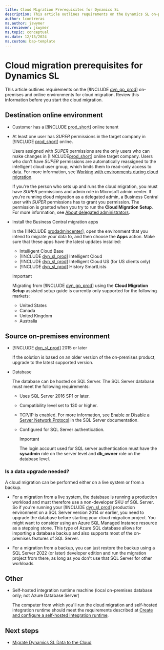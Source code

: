 ```yaml
---
title: Cloud Migration Prerequisites for Dynamics SL
description: This article outlines requirements on the Dynamics SL on-premises and online environments for cloud migration.
author: lcontreras 
ms.author: jswymer
ms.reviewer: jswymer
ms.topic: conceptual
ms.date: 12/13/2024
ms.custom: bap-template
---
```


# Cloud migration prerequisites for Dynamics SL

This article outlines requirements on the [!INCLUDE [dyn_gp_prod](../includes/dyn_gp_prod.md)] on-premises and online environments for cloud migration. Review this information before you start the cloud migration.

## Destination online environment

- Customer has a [!INCLUDE [prod_short](../includes/prod_short.md)] online tenant  

- At least one user has *SUPER* permissions in the target company in [!INCLUDE [prod_short](../includes/prod_short.md)] online.

  Users assigned with *SUPER* permissions are the only users who can make changes in [!INCLUDE[prod_short](../developer/includes/prod_short.md)] online target company. Users who don't have *SUPER* permissions are automatically reassigned to the intelligent cloud user group, which limits them to read-only access to data. For more information, see [Working with environments during cloud migration](migrate-business-central-on-premises.md#working-with-environments-during-cloud-migration).

  If you're the person who sets up and runs the cloud migration, you must have *SUPER* permissions and admin role in Microsoft admin center. If you're running cloud migration as a delegated admin, a Business Central user with *SUPER* permissions has to grant you permission. The permission is granted when you try to run the **Cloud Migration Setup**. For more information, see [About delegated administrators](migration-setup-sl.md#about-delegated-administrators).

- Install the Business Central migration apps

  In the [!INCLUDE [prodadmincenter](../developer/includes/prodadmincenter.md)], open the environment that you intend to migrate your data to, and then choose the **Apps** action. Make sure that these apps have the latest updates installed:

  - Intelligent Cloud Base  
  - [!INCLUDE [dyn_sl_prod](../includes/dyn_sl_prod.md)] Intelligent Cloud 
  - [!INCLUDE [dyn_sl_prod](../includes/dyn_sl_prod.md)] Intelligent Cloud US (for US clients only)
  - [!INCLUDE [dyn_sl_prod](../includes/dyn_sl_prod.md)] History SmartLists  

  > [!IMPORTANT]
  > Migrating from [!INCLUDE [dyn_gp_prod](../includes/dyn_sl_prod.md)] using the **Cloud Migration Setup** assisted setup guide is currently only supported for the following markets:  
  >
  > - United States
  > - Canada
  > - United Kingdom
  > - Australia

## Source on-premises environment

- [!INCLUDE [dyn_sl_prod](../includes/dyn_sl_prod.md)] 2015 or later

  If the solution is based on an older version of the on-premises product, upgrade to the latest supported version.

- Database

  <!--The database can be hosted on SQL Server or Azure SQL Database.-->  

  The database can be hosted on SQL Server. The SQL Server database must meet the following requirements:
  - Uses SQL Server 2016 SP1 or later.
  - Compatibility level set to 130 or higher.
  - TCP/IP is enabled. For more information, see [Enable or Disable a Server Network Protocol](/sql/database-engine/configure-windows/enable-or-disable-a-server-network-protocol) in the SQL Server documentation. 
  - Configured for SQL Server authentication.

    > [!IMPORTANT]
    > The login account used for SQL server authentication must have the **sysadmin** role on the server level and **db_owner** role on the database level.

### Is a data upgrade needed?

A cloud migration can be performed either on a live system or from a backup. 
 
- For a migration from a live system, the database is running a production workload and must therefore use a non-developer SKU of SQL Server. So if you're running your [!INCLUDE [dyn_sl_prod](../includes/dyn_sl_prod.md)] production environment on a SQL Server version 2014 or earlier, you need to upgrade the database before starting your cloud migration project. You might want to consider using an Azure SQL Managed Instance resource as a stepping stone. This type of Azure SQL database allows for importing a database backup and also supports most of the on-premises features of SQL Server.

- For a migration from a backup, you can just restore the backup using a SQL Server 2022 (or later) developer edition and run the migration project from there, as long as you don't use that SQL Server for other workloads.

## Other

- Self-hosted integration runtime machine (local on-premises database only; not Azure Database Server)

   The computer from which you'll run the cloud migration and self-hosted integration runtime should meet the requirements described at [Create and configure a self-hosted integration runtime](/azure/data-factory/create-self-hosted-integration-runtime?tabs=data-factory#prerequisites).

## Next steps

- [Migrate Dynamics SL Data to the Cloud](migrate-dynamics-SL.md)  
